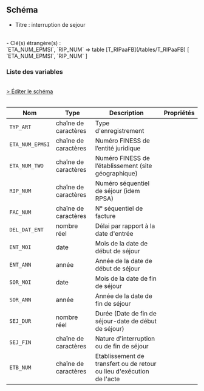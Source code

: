 ## Schéma

- Titre : interruption de sejour
<br />
- Clé(s) étrangère(s) : <br />
`ETA_NUM_EPMSI`, `RIP_NUM` => table [T_RIPaaFB](/tables/T_RIPaaFB) [ `ETA_NUM_EPMSI`, `RIP_NUM` ]<br />

### Liste des variables
<br />
<div>
    <a href="https://gitlab.com/healthdatahub/schema-snds/edit/master/schemas/PMSI/PMSI%20RIM-P/T_RIPaaFI.json"  
    arget="_blank" rel="noopener noreferrer">> Éditer le schéma</a>
    <OutboundLink />
</div>
<br />

Nom|Type|Description|Propriétés
-|-|-|-
`TYP_ART`|chaîne de caractères|Type d&#x27;enregistrement||
`ETA_NUM_EPMSI`|chaîne de caractères|Numéro FINESS de l’entité juridique||
`ETA_NUM_TWO`|chaîne de caractères|Numéro FINESS de l’établissement (site géographique)||
`RIP_NUM`|chaîne de caractères|Numéro séquentiel de séjour (idem RPSA)||
`FAC_NUM`|chaîne de caractères|N° séquentiel de facture||
`DEL_DAT_ENT`|nombre réel|Délai par rapport à la date d&#x27;entrée||
`ENT_MOI`|date|Mois de la date de début de séjour||
`ENT_ANN`|année|Année de la date de début de séjour||
`SOR_MOI`|date|Mois de la date de fin de séjour||
`SOR_ANN`|année|Année de la date de fin de séjour||
`SEJ_DUR`|nombre réel|Durée (Date de fin de séjour-date de début de séjour)||
`SEJ_FIN`|chaîne de caractères|Nature d&#x27;interruption ou de fin de séjour||
`ETB_NUM`|chaîne de caractères|Etablissement de transfert ou de retour ou lieu d&#x27;exécution de l&#x27;acte||

